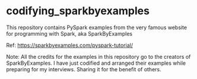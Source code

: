 # codifying_sparkbyexamples

This repository contains PySpark examples from the very famous website for programming with Spark, aka SparkByExamples

Ref: https://sparkbyexamples.com/pyspark-tutorial/

Note: All the credits for the examples in this repository go to the creators of SparkByExamples. I have just codified and arranged their examples while preparing for my interviews. Sharing it for the benefit of others.
